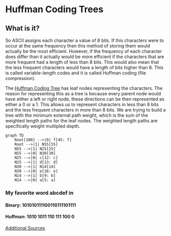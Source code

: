 # Huffman Coding Trees

## What is it?

So ASCII assigns each character a value of 8 bits. If this characters were to occur at the same frequency then this method of storing them would actually be the most efficient. However, if the frequency of each character does differ than it actually would be more efficient if the characters that are more frequent had a length of less than 8 bits. This would also mean that the less frequent characters would have a length of bits higher than 8. This is called variable-length codes and it is called Huffman coding (file compression).

The [Huffman Coding Tree](https://en.wikipedia.org/wiki/Huffman_coding) has leaf nodes representing the characters. The reason for representing this as a tree is because every parent node would have either a left or right node, these directions can be then represented as either a 0 or a 1. This allows us to represent characters in less than 8 bits and the less frequent characters in more than 8 bits. We are trying to build a tree with the minimum external path weight, which is the sum of the weighted length paths for the leaf nodes. The weighted length paths are specifically weight multipled depth.



```mermaid
graph TD
    Root[100] -->|0| f[45: f]
    Root -->|1| N55[55]
    N55 -->|1| N25[25]
    N55 -->|0| N30[30]
    N25 -->|0| c[12: c]
    N25 -->|1| d[13: d]
    N30 -->|1| N14[14]
    N30 -->|0| e[16: e]
    N14 -->|1| b[9: b]
    N14 -->|0| a[5: a]
```

### My favorite word abcdef in
#### Binary: 101010111100110111101111 
#### Huffman: 1010 1011 110 111 100 0

[Additional Sources](https://opendsa-server.cs.vt.edu/ODSA/Books/Everything/html/Huffman.html)